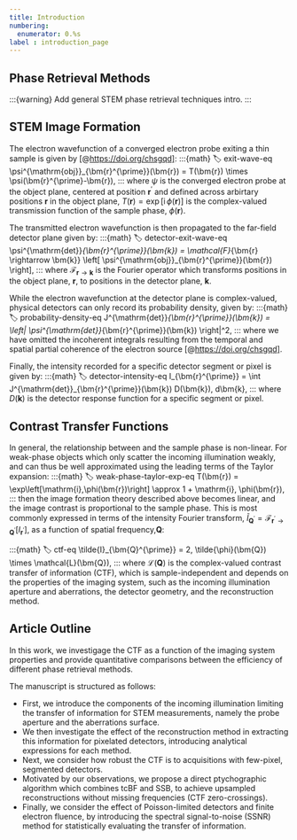 ```yaml
---
title: Introduction
numbering:
  enumerator: 0.%s
label : introduction_page
---
```


## Phase Retrieval Methods

:::{warning}
Add general STEM phase retrieval techniques intro.
:::

## STEM Image Formation 

The electron wavefunction of a converged electron probe exiting a thin sample is given by [@https://doi.org/chsgqd]:
:::{math}
:label: exit-wave-eq
\psi^{\mathrm{obj}}_{\bm{r}^{\prime}}(\bm{r}) = T(\bm{r}) \times \psi(\bm{r}^{\prime}-\bm{r}),
:::
where $\psi$ is the converged electron probe at the object plane, centered at position $\bm{r}^{\prime}$ and defined across arbirtary positions $\bm{r}$ in the object plane, $T(\bm{r}) = \exp\left[\mathrm{i}\,\phi(\bm{r}) \right]$ is the complex-valued transmission function of the sample phase, $\phi(\bm{r} )$.

The transmitted electron wavefunction is then propagated to the far-field detector plane given by:
:::{math}
:label: detector-exit-wave-eq
\psi^{\mathrm{det}}_{\bm{r}^{\prime}}(\bm{k}) = \mathcal{F}_{\bm{r} \rightarrow \bm{k}} \left[ \psi^{\mathrm{obj}}_{\bm{r}^{\prime}}(\bm{r}) \right],
:::
where $\mathcal{F}_{\bm{r} \rightarrow \bm{k}}$ is the Fourier operator which transforms positions in the object plane, $\bm{r}$, to positions in the detector plane, $\bm{k}$.

While the electron wavefunction at the detector plane is complex-valued, physical detectors can only record its probability density, given by:
:::{math}
:label: probability-density-eq
J^{\mathrm{det}}_{\bm{r}^{\prime}}(\bm{k}) = \left| \psi^{\mathrm{det}}_{\bm{r}^{\prime}}(\bm{k}) \right|^2,
:::
where we have omitted the incoherent integrals resulting from the temporal and spatial partial coherence of the electron source [@https://doi.org/chsgqd].

Finally, the intensity recorded for a specific detector segment or pixel is given by:
:::{math}
:label: detector-intensity-eq
I_{\bm{r}^{\prime}} = \int J^{\mathrm{det}}_{\bm{r}^{\prime}}(\bm{k}) D(\bm{k})\, d\bm{k},
:::
where $D(\bm{k})$ is the detector response function for a specific segment or pixel.

## Contrast Transfer Functions

In general, the relationship between [](#probability-density-eq) and the sample phase is non-linear.
For weak-phase objects which only scatter the incoming illumination weakly, and can thus be well approximated using the leading terms of the Taylor expansion:
:::{math}
:label: weak-phase-taylor-exp-eq
T(\bm{r}) = \exp\left[\mathrm{i}\,\phi(\bm{r})\right] \approx 1 + \mathrm{i}\, \phi(\bm{r}),
:::
then the image formation theory described above becomes linear, and the image contrast is proportional to the sample phase. 
This is most commonly expressed in terms of the intensity Fourier transform, $\tilde{I}_{\bm{Q}^{\prime}} = \mathcal{F}_{\bm{r}^{\prime} \rightarrow \bm{Q}^{\prime}}\left[ I_{\bm{r}^{\prime}} \right]$, as a function of spatial frequency,$\bm{Q}$:

:::{math}
:label: ctf-eq
\tilde{I}_{\bm{Q}^{\prime}} = 2\, \tilde{\phi}(\bm{Q}) \times \mathcal{L}(\bm{Q}),
:::
where $\mathcal{L}(\bm{Q})$ is the complex-valued contrast transfer of information (CTF), which is sample-independent and depends on the properties of the imaging system, such as the incoming illumination aperture and aberrations, the detector geometry, and the reconstruction method.

## Article Outline

In this work, we investigage the CTF as a function of the imaging system properties and provide quantitative comparisons between the efficiency of different phase retrieval methods.

The manuscript is structured as follows: 
- First, we introduce the components of the incoming illumination limiting the transfer of information for STEM measurements, namely the probe aperture and the aberrations surface.
- We then investigate the effect of the reconstruction method in extracting this information for pixelated detectors, introducing analytical expressions for each method.
- Next, we consider how robust the CTF is to acquisitions with few-pixel, segmented detectors. 
- Motivated by our observations, we propose a direct ptychographic algorithm which combines tcBF and SSB, to achieve upsampled reconstructions without missing frequencies (CTF zero-crossings).
- Finally, we consider the effect of Poisson-limited detectors and finite electron fluence, by introducing the spectral signal-to-noise (SSNR) method for statistically evaluating the transfer of information.